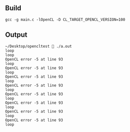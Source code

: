## Build
```gcc -g main.c -lOpenCL -D CL_TARGET_OPENCL_VERSION=100```

## Output

```
~/Desktop/opencltest  ./a.out
loop
loop
OpenCL error -5 at line 93
loop
OpenCL error -5 at line 93
loop
OpenCL error -5 at line 93
loop
OpenCL error -5 at line 93
loop
OpenCL error -5 at line 93
loop
OpenCL error -5 at line 93
loop
OpenCL error -5 at line 93
loop
OpenCL error -5 at line 93
loop
```
